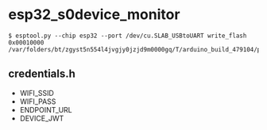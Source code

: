# esp32_s0device_monitor #



```
$ esptool.py --chip esp32 --port /dev/cu.SLAB_USBtoUART write_flash 0x00010000 /var/folders/bt/zgyst5n554l4jvgjy0jzjd9m0000gq/T/arduino_build_479104/poc_esp32_pir_with_interrupt.ino.bin
```

## credentials.h ##
* WIFI_SSID
* WIFI_PASS
* ENDPOINT_URL
* DEVICE_JWT
